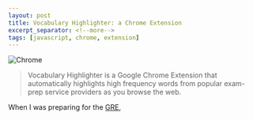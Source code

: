 ```yaml
---
layout: post
title: Vocabulary Highlighter: a Chrome Extension
excerpt_separator: <!--more-->
tags: [javascript, chrome, extension]
---
```


![Chrome](https://user-images.githubusercontent.com/44837996/55928618-fbe67d80-5c4b-11e9-938a-4b21e064155f.jpg)

> Vocabulary Highlighter is a Google Chrome Extension that automatically highlights high frequency words from popular exam-prep service providers as you browse the web.


When I was preparing for the [GRE](https://www.ets.org/gre), 
